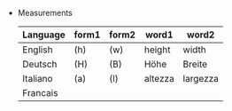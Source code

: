 * Measurements

  |Language|form1|form2|word1|word2|
  |--------|--------|--------|--------|--------|
  |English|(h)|(w)|height|width|
  |Deutsch|(H)|(B)|Höhe|Breite|
  |Italiano|(a)|(l)|altezza|largezza|
  |Francais|||||
